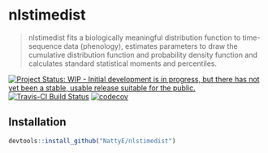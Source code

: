 # nlstimedist

> nlstimedist fits a biologically meaningful distribution function to time-sequence data (phenology), estimates parameters to draw the cumulative distribution function and probability density function and calculates standard statistical moments and percentiles.

[![Project Status: WIP - Initial development is in progress, but there has not yet been a stable, usable release suitable for the public.](http://www.repostatus.org/badges/latest/wip.svg)](http://www.repostatus.org/#wip)
[![Travis-CI Build Status](https://travis-ci.org/NattyE/nlstimedist.svg?branch=master)](https://travis-ci.org/NattyE/nlstimedist)
[![codecov](https://codecov.io/gh/NattyE/nlstimedist/branch/master/graph/badge.svg)](https://codecov.io/gh/NattyE/nlstimedist)

Installation
------------

``` r
devtools::install_github("NattyE/nlstimedist")
```

